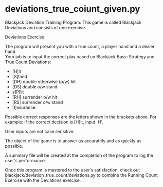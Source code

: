 # deviations_true_coiunt_given.py
Blackjack Deviation Training Program: This game is called Blackjack Deviations and consists of one exercise.

Deviations Exercise:

The program will present you with a true count, a player hand and a dealer hand.  
Your job is to input the correct play based on Blackjack Basic Strategy and True Count Deviations: 
- [H]it
- [S]tand
- [DH] double otherwise (o/w) hit
- [DS] double o/w stand
- s[P]lit
- [RH] surrender o/w hit
- [RS] surrender o/w stand
- [I]nsurance. 

Possible correct responses are the letters shown in the brackets above.
For example: if the correct decision is [H]it, input 'H'. 

User inputs are not case sensitive.

The object of the game is to answer as accurately and as quickly as possible.

A summary file will be created at the completion of the program to log the user's performance.

Once this program is mastered to the user's satisfaction, check out blackjack/deviation_true_count/deviations.py to combine the Running Count Exercise with the Deviations exercise.
